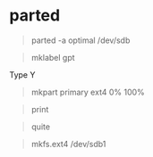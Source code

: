 # parted

> parted -a optimal /dev/sdb

> mklabel gpt

Type Y

> mkpart primary ext4 0% 100%

> print

> quite

> mkfs.ext4 /dev/sdb1
